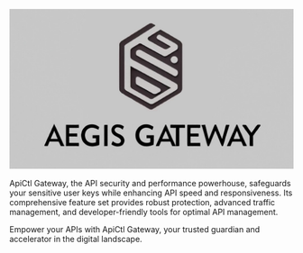 ![ApiCtl Gateway logo overlaid on white](/profile/banner.jpg)

ApiCtl Gateway, the API security and performance powerhouse, safeguards your sensitive user keys while enhancing API speed and responsiveness. Its comprehensive feature set provides robust protection, advanced traffic management, and developer-friendly tools for optimal API management.

Empower your APIs with ApiCtl Gateway, your trusted guardian and accelerator in the digital landscape.
